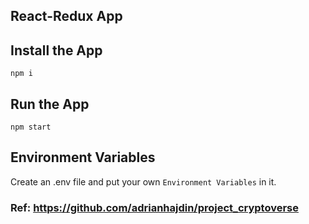 ## React-Redux App

## Install the App

`npm i`

## Run the App

`npm start`

## Environment Variables

Create an .env file and put your own `Environment Variables` in it.

### Ref: https://github.com/adrianhajdin/project_cryptoverse
